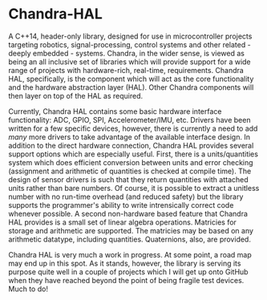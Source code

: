 # Chandra-HAL
A C++14, header-only library, designed for use in microcontroller projects targeting robotics, signal-processing, control systems and other related - deeply embedded - systems.  Chandra, in the wider sense, is viewed as being an all inclusive set of libraries
which will provide support for a wide range of projects with hardware-rich, real-time, requirements.  Chandra HAL, specifically, is the component which will act as the core functionality and the hardware abstraction layer (HAL).  Other Chandra components will
then layer on top of the HAL as required.

Currently, Chandra HAL contains some basic hardware interface functionality: ADC, GPIO, SPI, Accelerometer/IMU, etc.  Drivers have been written for a few specific devices, however, there is currently a need to add *many* more drivers to take advantage of the 
available interface design.  In addition to the direct hardware connection, Chandra HAL provides several support options which are especially useful.  First, there is a units/quantities system which does efficient conversion between units and error checking (assignment
and arithmetic of quantities is checked at compile time).  The design of sensor drivers is such that they return quantities with attached units rather than bare numbers.  Of course, it is possible to extract a unitless number with no run-time overhead (and reduced 
safety) but the library supports the programmer's ability to write intrensically correct code whenever possible.  A second non-hardware based feature that Chandra HAL provides is a small set of linear algebra operations.  Matricies for storage and arithmetic are
supported.  The matricies may be based on any arithmetic datatype, including quantities.  Quaternions, also, are provided.

Chandra HAL is very much a work in progress.  At some point, a road map may end up in this spot.  As it stands, however, the library is serving its purpose quite well in a couple of projects which I will get up onto GitHub when they have reached beyond the point
of being fragile test devices.  Much to do! 
